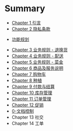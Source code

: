 # Summary

* [Chapter 1 引言](README.md)
* [Chapter 2 隐私条款](Privacy.md)
- [功能规划 ](.md)
 * [Chapter 3 业务规则 - 退换货](2.md)
 * [Chapter 4 业务规则 - 配送](3.md)
 * [Chapter 5 业务规则 - 菜金](4.md)
* [Chapter 6 商品及服务说明](chapter-6.md)
* [Chapter 7 购物车](chapter-7.md)
* [Chapter 8 种植](chapter-8.md)
* [Chapter 9 付款与结算](chapter-9.md)
* [Chapter 10 库存管理](chapter-10.md)
* [Chapter 11 订单管理](chapter-11.md)
* [Chapter 12 促销](chapter-12.md)
* [0-文档控制](0-.md)
* Chapter 13 社交
* Chapter 14 工单


